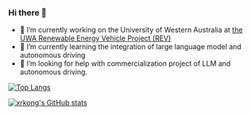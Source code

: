 ### Hi there 👋

<!--
**xrkong/xrkong** is a ✨ _special_ ✨ repository because its `README.md` (this file) appears on your GitHub profile.
- 👯 I’m looking to collaborate on ...
- 💬 Ask me about ...
- 📫 How to reach me: ...
- 😄 Pronouns: ...
- ⚡ Fun fact: ...
Here are some ideas to get you started:-->

- 🔭 I’m currently working on the University of Western Australia at [the UWA Renewable Energy Vehicle Project (REV)](https://therevproject.com/)
- 🌱 I’m currently learning the integration of large language model and autonomous driving
- 🤔 I’m looking for help with commercialization project of LLM and autonomous driving.

[![Top Langs](https://github-readme-stats.vercel.app/api/top-langs/?username=xrkong&layout=compact&theme=tokyonight&card_width=500&langs_count=10)](https://github.com/xrkong/github-readme-stats)

[![xrkong's GitHub stats](https://github-readme-stats.vercel.app/api?username=xrkong&theme=tokyonight&card_width=500)](https://github.com/xrkong/github-readme-stats)


